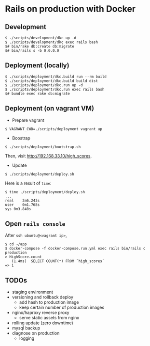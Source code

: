 # Rails on production with Docker

## Development

```
$ ./scripts/development/dkc up -d
$ ./scripts/development/dkc exec rails bash
$# bin/rake db:create db:migrate
$# bin/rails s -b 0.0.0.0
```

## Deployment (locally)

```
$ ./scripts/deployment/dkc.build run --rm build
$ ./scripts/deployment/dkc.build build dist
$ ./scripts/deployment/dkc.run up -d
$ ./scripts/deployment/dkc.run exec rails bash
$# bundle exec rake db:migrate
```

## Deployment (on vagrant VM)

- Prepare vagrant

```
$ VAGRANT_CWD=./scripts/deployment vagrant up
```

- Boostrap

```
$ ./scripts/deployment/bootstrap.sh
```

Then, visit http://192.168.33.10/high_scores.

- Update

```
$ ./scripts/deployment/deploy.sh
```

Here is a result of `time`:

```
$ time ./scripts/deployment/deploy.sh
...
real	2m6.243s
user	0m1.768s
sys	0m3.840s
```

## Open `rails console`

After `ssh ubuntu@<vagrant ip>`,

```
$ cd ~/app
$ docker-compose -f docker-compose.run.yml exec rails bin/rails c production
> HighScore.count
   (1.4ms)  SELECT COUNT(*) FROM `high_scores`
=> 1
```

## TODOs

- staging environment
- versioning and rollback deploy
  - add hash to production image
  - keep certain number of production images
- nginx/haproxy reverse proxy
  - serve static assets from nginx
- rolling update (zero downtime)
- mysql backup
- diagnose on production
  - logging
